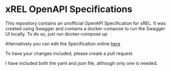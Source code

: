 # xREL OpenAPI Specifications

This repository contains an unofficial OpenAPI Specification for xREL.
It was created using Swagger and contains a docker-compose to run the Swagger UI locally.
To do so, just run docker-compose up

Alternatively you can edit the Specification online [here](https://xxxxxxxxx.xxx)

To have your changes included, please create a pull request.

I have included both the yaml and json file, although only one is needed.
